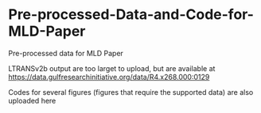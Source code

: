 # Pre-processed-Data-and-Code-for-MLD-Paper


Pre-processed data for MLD Paper

LTRANSv2b output are too larget to upload, but are available at https://data.gulfresearchinitiative.org/data/R4.x268.000:0129

Codes for several figures (figures that require the supported data) are also uploaded here 
